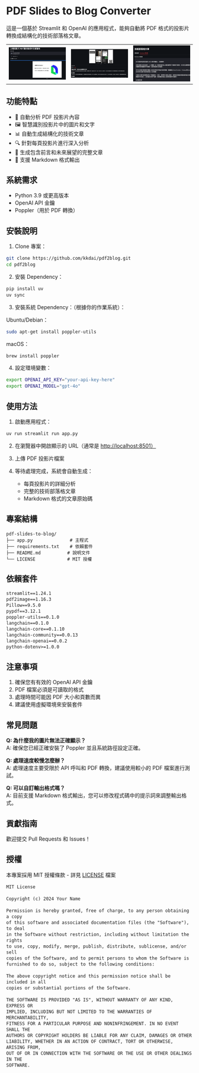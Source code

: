 # PDF Slides to Blog Converter

這是一個基於 Streamlit 和 OpenAI 的應用程式，能夠自動將 PDF 格式的投影片轉換成結構化的技術部落格文章。

<table>
  <tr>
    <td><a href="img/pic1.png"><img src="img/pic1.png" alt="pic1" width="200"/></a></td>
    <td><a href="img/pic2.png"><img src="img/pic2.png" alt="pic2" width="200"/></a></td>
    <td><a href="img/pic3.png"><img src="img/pic3.png" alt="pic3" width="200"/></a></td>
  </tr>
</table>

## 功能特點

- 📝 自動分析 PDF 投影片內容
- 🖼 智慧識別投影片中的圖片和文字
- 📊 自動生成結構化的技術文章
- 🔍 針對每頁投影片進行深入分析
- 📄 生成包含前言和未來展望的完整文章
- 💾 支援 Markdown 格式輸出

## 系統需求

- Python 3.9 或更高版本
- OpenAI API 金鑰
- Poppler（用於 PDF 轉換）

## 安裝說明

1. Clone 專案：

```bash
git clone https://github.com/kkdai/pdf2blog.git
cd pdf2blog
```

2. 安裝 Dependency：

```bash
pip install uv
uv sync
```

3. 安裝系統 Dependency：（根據你的作業系統）：

Ubuntu/Debian：

```bash
sudo apt-get install poppler-utils
```

macOS：

```bash
brew install poppler
```

4. 設定環境變數：

```bash
export OPENAI_API_KEY="your-api-key-here"
export OPENAI_MODEL="gpt-4o"
```

## 使用方法

1. 啟動應用程式：

```bash
uv run streamlit run app.py
```

2. 在瀏覽器中開啟顯示的 URL（通常是 <http://localhost:8501）>

3. 上傳 PDF 投影片檔案

4. 等待處理完成，系統會自動生成：
   - 每頁投影片的詳細分析
   - 完整的技術部落格文章
   - Markdown 格式的文章原始碼

## 專案結構

```
pdf-slides-to-blog/
├── app.py              # 主程式
├── requirements.txt    # 依賴套件
├── README.md          # 說明文件
└── LICENSE            # MIT 授權
```

## 依賴套件

```text
streamlit==1.24.1
pdf2image==1.16.3
Pillow==9.5.0
pypdf==3.12.1
poppler-utils==0.1.0
langchain==0.1.0
langchain-core==0.1.10
langchain-community==0.0.13
langchain-openai==0.0.2
python-dotenv>=1.0.0
```

## 注意事項

1. 確保您有有效的 OpenAI API 金鑰
2. PDF 檔案必須是可讀取的格式
3. 處理時間可能因 PDF 大小和頁數而異
4. 建議使用虛擬環境來安裝套件

## 常見問題

**Q: 為什麼我的圖片無法正確顯示？**  
A: 確保您已經正確安裝了 Poppler 並且系統路徑設定正確。

**Q: 處理速度較慢怎麼辦？**  
A: 處理速度主要受限於 API 呼叫和 PDF 轉換，建議使用較小的 PDF 檔案進行測試。

**Q: 可以自訂輸出格式嗎？**  
A: 目前支援 Markdown 格式輸出，您可以修改程式碼中的提示詞來調整輸出格式。

## 貢獻指南

歡迎提交 Pull Requests 和 Issues！

## 授權

本專案採用 MIT 授權條款 - 詳見 [LICENSE](LICENSE) 檔案

```
MIT License

Copyright (c) 2024 Your Name

Permission is hereby granted, free of charge, to any person obtaining a copy
of this software and associated documentation files (the "Software"), to deal
in the Software without restriction, including without limitation the rights
to use, copy, modify, merge, publish, distribute, sublicense, and/or sell
copies of the Software, and to permit persons to whom the Software is
furnished to do so, subject to the following conditions:

The above copyright notice and this permission notice shall be included in all
copies or substantial portions of the Software.

THE SOFTWARE IS PROVIDED "AS IS", WITHOUT WARRANTY OF ANY KIND, EXPRESS OR
IMPLIED, INCLUDING BUT NOT LIMITED TO THE WARRANTIES OF MERCHANTABILITY,
FITNESS FOR A PARTICULAR PURPOSE AND NONINFRINGEMENT. IN NO EVENT SHALL THE
AUTHORS OR COPYRIGHT HOLDERS BE LIABLE FOR ANY CLAIM, DAMAGES OR OTHER
LIABILITY, WHETHER IN AN ACTION OF CONTRACT, TORT OR OTHERWISE, ARISING FROM,
OUT OF OR IN CONNECTION WITH THE SOFTWARE OR THE USE OR OTHER DEALINGS IN THE
SOFTWARE.
```
